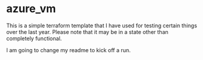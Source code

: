# azure_vm

This is a simple terraform template that I have used for testing certain things over the last year. Please note that it may be in a state other
than completely functional.

I am going to change my readme to kick off a run.
